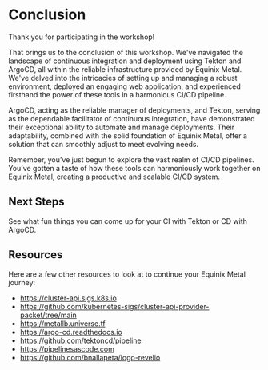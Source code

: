 <!-- See https://squidfunk.github.io/mkdocs-material/reference/ -->
# Conclusion

Thank you for participating in the workshop!

That brings us to the conclusion of this workshop. We've navigated the landscape of continuous integration and deployment using Tekton and ArgoCD, all within the reliable infrastructure provided by Equinix Metal. We've delved into the intricacies of setting up and managing a robust environment, deployed an engaging web application, and experienced firsthand the power of these tools in a harmonious CI/CD pipeline.

ArgoCD, acting as the reliable manager of deployments, and Tekton, serving as the dependable facilitator of continuous integration, have demonstrated their exceptional ability to automate and manage deployments. Their adaptability, combined with the solid foundation of Equinix Metal, offer a solution that can smoothly adjust to meet evolving needs.

Remember, you’ve just begun to explore the vast realm of CI/CD pipelines. You’ve gotten a taste of how these tools can harmoniously work together on Equinix Metal, creating a productive and scalable CI/CD system.


## Next Steps
See what fun things you can come up for your CI with Tekton or CD with ArgoCD.

## Resources

Here are a few other resources to look at to continue your Equinix Metal journey:

* https://cluster-api.sigs.k8s.io
* https://github.com/kubernetes-sigs/cluster-api-provider-packet/tree/main
* https://metallb.universe.tf
* https://argo-cd.readthedocs.io
* https://github.com/tektoncd/pipeline
* https://pipelinesascode.com
* https://github.com/bnallapeta/logo-revelio
